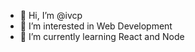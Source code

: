 - 👋 Hi, I’m @ivcp
- 👀 I’m interested in Web Development
- 🌱 I’m currently learning React and Node


<!---
ivcp/ivcp is a ✨ special ✨ repository because its `README.md` (this file) appears on your GitHub profile.
You can click the Preview link to take a look at your changes.
--->
